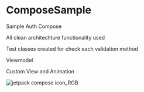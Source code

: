 # ComposeSample
Sample Auth Compose

All clean architechture functionality used

Test classes created for check each validation method

Viewmodel

Custom View and Animation

![jetpack compose icon_RGB](https://user-images.githubusercontent.com/29164777/222916391-1b5c79ad-c26a-49f6-b6f1-2b27e717d608.png)
